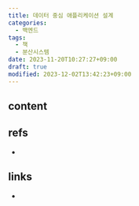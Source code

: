 ```yaml
---
title: 데이터 중심 애플리케이션 설계
categories:
  - 백엔드
tags:
  - 책
  - 분산시스템
date: 2023-11-20T10:27:27+09:00
draft: true
modified: 2023-12-02T13:42:23+09:00
---
```


## content



## refs
- 


## links
- 
